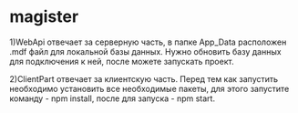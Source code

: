 # magister

1)WebApi отвечает за серверную часть, в папке App_Data расположен .mdf файл для локальной базы данных. Нужно обновить базу данных для подключения к ней, после можете запускать проект.

2)ClientPart отвечает за клиентскую часть. Перед тем как запустить необходимо установить все необходимые пакеты,
для этого запустите команду - npm install, после для запуска - npm start.
